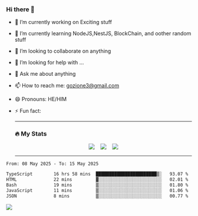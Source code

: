 ### Hi there 👋

<!--
**charlieScript/charlieScript** is a ✨ _special_ ✨ repository because its `README.md` (this file) appears on your GitHub profile.

Here are some ideas to get you started: -->

- 🔭 I’m currently working on Exciting stuff
- 🌱 I’m currently learning NodeJS,NestJS, BlockChain, and oother random stuff
- 👯 I’m looking to collaborate on anything
- 🤔 I’m looking for help with ...
- 💬 Ask me about anything
- 📫 How to reach me: gozione3@gmail.com
- 😄 Pronouns: HE/HIM
- ⚡ Fun fact:


  ---

  ### :fire: My Stats

  <div id="stats" align="center">
  <img src="http://github-readme-streak-stats.herokuapp.com?user=charlieScript&theme=dark&date_format=M%20j%5B%2C%20Y%5D" />&nbsp;&nbsp;&nbsp;
  <img src="https://github-readme-stats.vercel.app/api/top-langs/?username=charlieScript&layout=compact&theme=vision-friendly-dark"/>&nbsp;&nbsp;&nbsp;
  <img src="https://github-readme-stats.vercel.app/api?username=charlieScript&show_icons=true&theme=radical"/>
  </div>

  ---



<!--START_SECTION:waka-->

```txt
From: 08 May 2025 - To: 15 May 2025

TypeScript        16 hrs 58 mins  ███████████████████████▒░   93.07 %
HTML              22 mins         ▓░░░░░░░░░░░░░░░░░░░░░░░░   02.01 %
Bash              19 mins         ▒░░░░░░░░░░░░░░░░░░░░░░░░   01.80 %
JavaScript        11 mins         ▒░░░░░░░░░░░░░░░░░░░░░░░░   01.06 %
JSON              8 mins          ▒░░░░░░░░░░░░░░░░░░░░░░░░   00.77 %
```

<!--END_SECTION:waka-->
![](https://komarev.com/ghpvc/?username=charlieScript)
